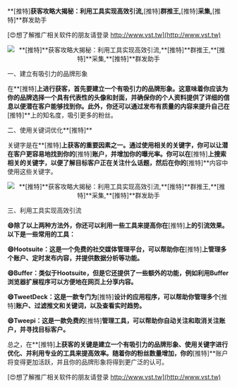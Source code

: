 **[推特]**获客攻略大揭秘：利用工具实现高效引流,**[推特]**群推王,**[推特]**采集,**[推特]**群发助手

[😍想了解推广相关软件的朋友请登录 http://www.vst.tw](http://www.vst.tw)

 <center><img src="https://vst.tw/MP4/tuiguang/png/7.png" alt="**[推特]**获客攻略大揭秘：利用工具实现高效引流,**[推特]**群推王,**[推特]**采集,**[推特]**群发助手"></center>

一、建立有吸引力的品牌形象

在**[推特]**上进行获客，首先要建立一个有吸引力的品牌形象。这意味着你应该为你的品牌选择一个具有代表性的头像和封面，并确保你的个人资料提供了详细的信息以便潜在客户能够找到你。此外，你还可以通过发布有质量的内容来提升自己在**[推特]**上的知名度，吸引更多的粉丝。

二、使用关键词优化**[推特]**

关键字是在**[推特]**上获客的重要因素之一。通过使用相关的关键字，你可以让潜在客户更容易地找到你的**[推特]**账户，并增加你的曝光率。你可以在**[推特]**上搜索相关的关键字，以便了解目标客户正在关注什么话题，然后在你的**[推特]**内容中使用这些关键字。

 <center><img src="https://vst.tw/MP4/tuiguang/png/3.png" alt="**[推特]**获客攻略大揭秘：利用工具实现高效引流,**[推特]**群推王,**[推特]**采集,**[推特]**群发助手"></center>

三、利用工具实现高效引流

**😄除了以上两种方法外，你还可以利用一些工具来提高你在**[推特]**上的引流效果。以下是一些常用的工具：**

**😄Hootsuite：这是一个免费的社交媒体管理平台，可以帮助你在**[推特]**上管理多个账户、定时发布内容，并提供数据分析等功能。**

**😄Buffer：类似于Hootsuite，但是它还提供了一些额外的功能，例如利用Buffer浏览器扩展程序可以方便地在网页上分享内容。**

**😄TweetDeck：这是一款专门为**[推特]**设计的应用程序，可以帮助你管理多个**[推特]**账户、过滤推文和关键词，以及查看实时趋势。**

**😄Tweepi：这是一款免费的**[推特]**管理工具，可以帮助你自动关注和取消关注账户，并寻找目标客户。**

总之，在**[推特]**上获客的关键是建立一个有吸引力的品牌形象、使用关键字进行优化、并利用专业的工具来提高效率。随着你的粉丝数量增加，你的**[推特]**账户将变得更加活跃，并且你的品牌形象将得到更广泛的认可。

[😍想了解推广相关软件的朋友请登录 http://www.vst.tw](http://www.vst.tw)



